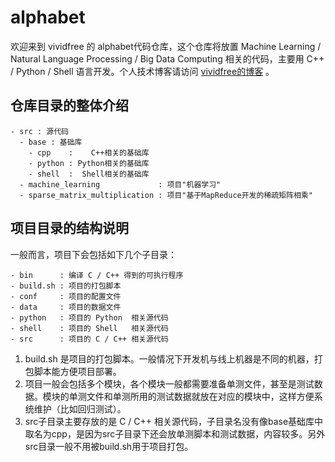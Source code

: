 # alphabet

欢迎来到 vividfree 的 alphabet代码仓库，这个仓库将放置 Machine Learning / Natural Language Processing / Big Data Computing 相关的代码，主要用 C++ / Python / Shell 语言开发。个人技术博客请访问 [vividfree的博客](http://vividfree.github.io/) 。

## 仓库目录的整体介绍

    - src : 源代码
      - base : 基础库
        - cpp    :    C++相关的基础库
        - python : Python相关的基础库
        - shell  :  Shell相关的基础库
      - machine_learning             : 项目"机器学习"
      - sparse_matrix_multiplication : 项目"基于MapReduce开发的稀疏矩阵相乘"

## 项目目录的结构说明

一般而言，项目下会包括如下几个子目录：

    - bin      : 编译 C / C++ 得到的可执行程序
    - build.sh : 项目的打包脚本
    - conf     : 项目的配置文件
    - data     : 项目的数据文件
    - python   : 项目的 Python  相关源代码
    - shell    : 项目的 Shell   相关源代码
    - src      : 项目的 C / C++ 相关源代码

1. build.sh 是项目的打包脚本。一般情况下开发机与线上机器是不同的机器，打包脚本能方便项目部署。
2. 项目一般会包括多个模块，各个模块一般都需要准备单测文件，甚至是测试数据。模块的单测文件和单测所用的测试数据就放在对应的模块中，这样方便系统维护（比如回归测试）。
3. src子目录主要存放的是 C / C++ 相关源代码，子目录名没有像base基础库中取名为cpp，是因为src子目录下还会放单测脚本和测试数据，内容较多。另外src目录一般不用被build.sh用于项目打包。
